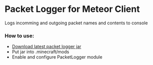 # Packet Logger for Meteor Client

Logs incomming and outgoing packet names and contents to console

### How to use:  
- [Download latest packet logger jar](https://github.com/Cr7mbl3/meteor-packet-logger/releases/tag/latest)
- Put jar into .minecraft/mods
- Enable and configure PacketLogger module
